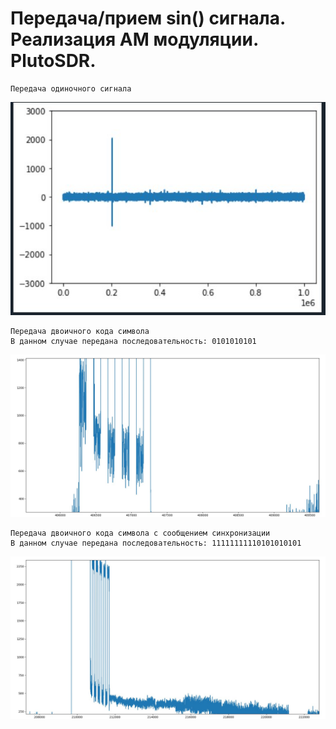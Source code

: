 #  Передача/прием sin() сигнала. Реализация АМ модуляции. PlutoSDR.

    Передача одиночного сигнала

<img src= "image/image1.jpg">

    Передача двоичного кода символа
    В данном случае передана последовательность: 0101010101

<img src= "image/image2.jpg">

    Передача двоичного кода символа с сообщением синхронизации
    В данном случае передана последовательность: 11111111110101010101

<img src= "image/image3.jpg">
